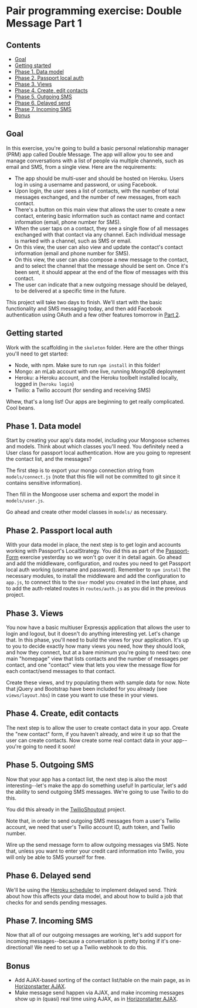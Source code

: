 # Pair programming exercise: Double Message Part 1

## Contents

- [Goal](#goal)
- [Getting started](#getting-started)
- [Phase 1. Data model](#phase-1-data-model)
- [Phase 2. Passport local auth](#phase-2-passport-local-auth)
- [Phase 3. Views](#phase-3-views)
- [Phase 4. Create, edit contacts](#phase-4-create-edit-contacts)
- [Phase 5. Outgoing SMS](#phase-5-outgoing-sms)
- [Phase 6. Delayed send](#phase-6-delayed-send)
- [Phase 7. Incoming SMS](#phase-7-incoming-sms)
- [Bonus](#bonus)

## Goal

In this exercise, you're going to build a basic personal relationship manager
(PRM) app called Double Message. The app will allow you to see and manage
conversations with a list of people via multiple channels, such as email and
SMS, from a single view. Here are the requirements:

- The app should be multi-user and should be hosted on Heroku. Users log in
  using a username and password, or using Facebook.
- Upon login, the user sees a list of contacts, with the number of total
  messages exchanged, and the number of new messages, from each contact.
- There's a button on this main view that allows the user to create a new
  contact, entering basic information such as contact name and contact
  information (email, phone number for SMS).
- When the user taps on a contact, they see a single flow of all messages
  exchanged with that contact via any channel. Each individual message is marked
  with a channel, such as SMS or email.
- On this view, the user can also view and update the contact's contact
  information (email and phone number for SMS).
- On this view, the user can also compose a new message to the contact, and to
  select the channel that the message should be sent on. Once it's been sent, it
  should appear at the end of the flow of messages with this contact.
- The user can indicate that a new outgoing message should be delayed, to be
  delivered at a specific time in the future.

This project will take two days to finish. We'll start with the basic
functionality and SMS messaging today, and then add Facebook authentication
using OAuth and a few other features tomorrow in [Part 2](./readme-part2.md).

## Getting started

Work with the scaffolding in the `skeleton` folder. Here are the other things
you'll need to get started:

- Node, with npm. Make sure to run `npm install` in this folder!
- Mongo: an mLab account with one live, running MongoDB deployment
- Heroku: a Heroku account, and the Heroku toolbelt installed locally, logged in
  (`heroku login`)
- Twilio: a Twilio account (for sending and receiving SMS)

Whew, that's a long list! Our apps are beginning to get really complicated. Cool
beans.

## Phase 1. Data model

Start by creating your app's data model, including your Mongoose schemes and
models. Think about which classes you'll need. You definitely need a User class
for passport local authentication. How are you going to represent the contact
list, and the messages?

The first step is to export your mongo connection string from
`models/connect.js` (note that this file will not be committed to git since it
contains sensitive information).

Then fill in the Mongoose user schema and export the model in `models/user.js`.

Go ahead and create other model classes in `models/` as necessary.

## Phase 2. Passport local auth

With your data model in place, the next step is to get login and accounts
working with Passport's LocalStrategy. You did this as part of the
[Passport-Form](https://github.com/horizons-school-of-technology/week04/tree/master/day1/passport_form)
exercise yesterday so we won't go over it in detail again. Go ahead and add the
middleware, configuration, and routes you need to get Passport local auth
working (username and password). Remember to `npm install` the necessary
modules, to install the middleware and add the configuration to `app.js`, to
connect this to the `User` model you created in the last phase, and to add the
auth-related routes in `routes/auth.js` as you did in the previous project.

## Phase 3. Views

You now have a basic multiuser Expressjs application that allows the user to
login and logout, but it doesn't do anything interesting yet. Let's change that.
In this phase, you'll need to build the views for your application. It's up to
you to decide exactly how many views you need, how they should look, and how
they connect, but at a bare minimum you're going to need two: one main
"homepage" view that lists contacts and the number of messages per contact, and
one "contact" view that lets you view the message flow for each contact/send
messages to that contact.

Create these views, and try populating them with sample data for now. Note that
jQuery and Bootstrap have been included for you already (see `views/layout.hbs`)
in case you want to use these in your views.

## Phase 4. Create, edit contacts

The next step is to allow the user to create contact data in your app. Create
the "new contact" form, if you haven't already, and wire it up so that the user
can create contacts. Now create some real contact data in your app--you're going
to need it soon!

## Phase 5. Outgoing SMS

Now that your app has a contact list, the next step is also the most
interesting--let's make the app do something useful! In particular, let's add
the ability to send outgoing SMS messages. We're going to use Twilio to do this.

You did this already in the
[TwilioShoutout](https://github.com/horizons-school-of-technology/week02/tree/master/day4/1_twilio)
project.

Note that, in order to send outgoing SMS messages from a user's Twilio account,
we need that user's Twilio account ID, auth token, and Twilio number.

Wire up the send message form to allow outgoing messages via SMS. Note that,
unless you want to enter your credit card information into Twilio, you will only
be able to SMS yourself for free.

## Phase 6. Delayed send

We'll be using the [Heroku
scheduler](https://devcenter.heroku.com/articles/scheduler) to implement delayed
send. Think about how this affects your data model, and about how to build a job
that checks for and sends pending messages.

## Phase 7. Incoming SMS

Now that all of our outgoing messages are working, let's add support for
incoming messages--because a conversation is pretty boring if it's
one-directional! We need to set up a Twilio webhook to do this.

## Bonus

- Add AJAX-based sorting of the contact list/table on the main page, as in
  [Horizonstarter AJAX].
- Make message send happen via AJAX, and make incoming messages show up in
  (quasi) real time using AJAX, as in [Horizonstarter AJAX].

[Horizonstarter AJAX]: https://github.com/horizons-school-of-technology/week03/tree/master/day5/horizonstarter-ajax
